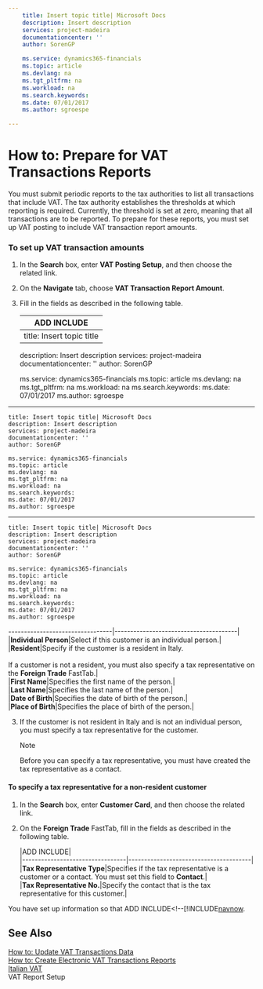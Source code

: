 ```yaml
---
    title: Insert topic title| Microsoft Docs
    description: Insert description
    services: project-madeira
    documentationcenter: ''
    author: SorenGP

    ms.service: dynamics365-financials
    ms.topic: article
    ms.devlang: na
    ms.tgt_pltfrm: na
    ms.workload: na
    ms.search.keywords:
    ms.date: 07/01/2017
    ms.author: sgroespe

---
```

# How to: Prepare for VAT Transactions Reports
You must submit periodic reports to the tax authorities to list all transactions that include VAT. The tax authority establishes the thresholds at which reporting is required. Currently, the threshold is set at zero, meaning that all transactions are to be reported. To prepare for these reports, you must set up VAT posting to include VAT transaction report amounts.  
  
### To set up VAT transaction amounts  
  
1.  In the **Search** box, enter **VAT Posting Setup**, and then choose the related link.  
  
2.  On the **Navigate** tab, choose **VAT Transaction Report Amount**.  
  
3.  Fill in the fields as described in the following table.  
  
    |ADD INCLUDE<!--[!INCLUDE[bp_tablefield](../../includes/bp_tabledescription_md.md)]-->|  
    |---
    title: Insert topic title| Microsoft Docs
    description: Insert description
    services: project-madeira
    documentationcenter: ''
    author: SorenGP

    ms.service: dynamics365-financials
    ms.topic: article
    ms.devlang: na
    ms.tgt_pltfrm: na
    ms.workload: na
    ms.search.keywords:
    ms.date: 07/01/2017
    ms.author: sgroespe

------
    title: Insert topic title| Microsoft Docs
    description: Insert description
    services: project-madeira
    documentationcenter: ''
    author: SorenGP

    ms.service: dynamics365-financials
    ms.topic: article
    ms.devlang: na
    ms.tgt_pltfrm: na
    ms.workload: na
    ms.search.keywords:
    ms.date: 07/01/2017
    ms.author: sgroespe

------
    title: Insert topic title| Microsoft Docs
    description: Insert description
    services: project-madeira
    documentationcenter: ''
    author: SorenGP

    ms.service: dynamics365-financials
    ms.topic: article
    ms.devlang: na
    ms.tgt_pltfrm: na
    ms.workload: na
    ms.search.keywords:
    ms.date: 07/01/2017
    ms.author: sgroespe

---------------------------------|---------------------------------------|  
    |**Individual Person**|Select if this customer is an individual person.|  
    |**Resident**|Specify if the customer is a resident in Italy.<br /><br /> If a customer is not a resident, you must also specify a tax representative on the **Foreign Trade** FastTab.|  
    |**First Name**|Specifies the first name of the person.|  
    |**Last Name**|Specifies the last name of the person.|  
    |**Date of Birth**|Specifies the date of birth of the person.|  
    |**Place of Birth**|Specifies the place of birth of the person.|  
  
3.  If the customer is not resident in Italy and is not an individual person, you must specify a tax representative for the customer.  
  
    > [!NOTE]  
    >  Before you can specify a tax representative, you must have created the tax representative as a contact.  
  
#### To specify a tax representative for a non-resident customer  
  
1.  In the **Search** box, enter **Customer Card**, and then choose the related link.  
  
2.  On the **Foreign Trade** FastTab, fill in the fields as described in the following table.  
  
    |ADD INCLUDE<!--[!INCLUDE[bp_tablefield](../../includes/bp_tabledescription_md.md)]-->|  
    |---------------------------------|---------------------------------------|  
    |**Tax Representative Type**|Specifies if the tax representative is a customer or a contact. You must set this field to **Contact**.|  
    |**Tax Representative No.**|Specify the contact that is the tax representative for this customer.|  
  
 You have set up information so that ADD INCLUDE<!--[!INCLUDE[navnow](../../includes/how-to-create-electronic-vat-transactions-reports.md).  
  
## See Also  
 [How to: Update VAT Transactions Data](../how-to-update-vat-transactions-data.md)   
 [How to: Create Electronic VAT Transactions Reports](../how-to-create-electronic-vat-transactions-reports.md)   
 [Italian VAT](../italian-vat.md)   
 VAT Report Setup